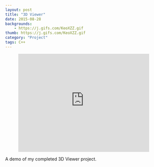 ```yaml
---
layout: post
title: "3D Viewer"
date: 2015-08-28
backgrounds:
    - https://j.gifs.com/KeoXZZ.gif   
thumb: https://j.gifs.com/KeoXZZ.gif
category: "Project"
tags: C++ 
---
```


<center><iframe width="420" height="315" src="https://www.youtube.com/embed/wwrJapA6R64" frameborder="0" allowfullscreen></iframe></center> 

A demo of my completed 3D Viewer project. 
